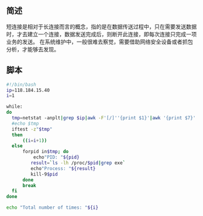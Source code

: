 ## 简述

短连接是相对于长连接而言的概念，指的是在数据传送过程中，只在需要发送数据时，才去建立一个连接，数据发送完成后，则断开此连接，即每次连接只完成一项业务的发送。 在系统维护中，一般很难去察觉，需要借助网络安全设备或者抓包分析，才能够去发现。

## 脚本

```bash
#!/bin/bash
ip=118.184.15.40
i=1

while:
do
  tmp=netstat -anplt|grep $ip|awk -F'[/]''{print $1}'|awk '{print $7}'
  #echo $tmp
  iftest -z"$tmp"
  then
      ((i=i+1)) 
  else
      forpid in$tmp; do
          echo"PID: "${pid}   
         result=`ls -lh /proc/$pid|grep exe`  
         echo"Process: "${result} 
         kill-9$pid
      done
      break
  fi
done

echo "Total number of times: "${i}
```